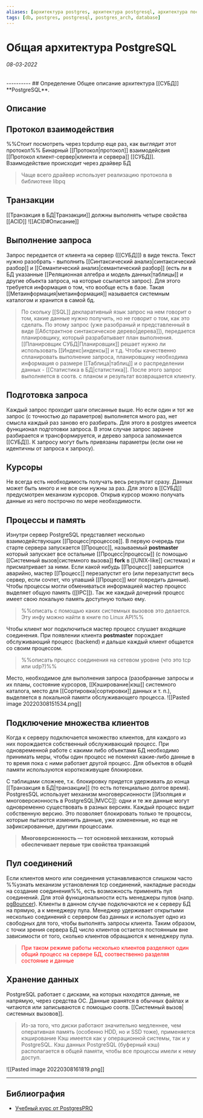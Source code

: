```yaml
---
aliases: [архитектура postgres, архитектура postgresql, архитектура постгреса, СУБД postgres, архитектура СУБД]
tags: [db, postgres, postgresql, postgres_arch, database]
---
```

# Общая архитектура PostgreSQL
<h6>08-03-2022</h6>
----------
## Определение
Общее описание архитектура [[СУБД]] **PostgreSQL**.

## Описание

## Протокол взаимодействия
%%Стоит посмотреть через tcpdump еще раз, как выглядит этот протокол%%
Бинарный [[Протокол|протокол]] взаимодейсвия [[Протокол клиент-сервер|клиента и сервера]] [[СУБД]]. Взаимодействие происходит через драйвер БД
> Чаще всего драйвер использует реализацию протокола в библиотеке libpq

## Транзакции
[[Транзакция в БД|Транзакции]] должны выполнять четыре свойства [[ACID]] ![[ACID#Описание]]
## Выполнение запроса
Запрос передается от клиента на сервер ([[СУБД]]) в виде текста. Текст нужно разобрать - выполнить [[Синтаксический анализ|синтаксический разбор]] и [[Семантический анализ|семантический разбор]] (есть ли в БД указанные [[Реляционная алгебра и модель данных|таблицы]] и другие обьекта запроса, на которые ссылается запрос). Для этого требуется информация о том, что вообще есть в базе. Такая [[Метаинформация|метаинформация]] называется системным каталогом и хранится в самой бд.
>По скольку [[SQL]] декларативный язык запрос на нем говорит о том, какие данные нужно получить, но не говорит о том, как это сделать. По этому запрос (уже разобраный и представленный в виде [[Абстрактное синтаксическое дерево|дерева]]), передается планировщику, который разрабатывает план выполнения. [[Планировщик СУБД|Планировщик]] решает нужно ли использовать [[Индекс|индексы]] и т.д. Чтобы качественно спланировать выполнение запроса, планировщику необходима информация о размере [[Таблица|таблиц]] и о распределении данных - [[Статистика в БД|статистика]]. После этого запрос выполняется в соотв. с планом и результат возвращается клиенту.

## Подготовка запроса
Каждый запрос проходит шаги описанные выше. Но если один и тот же запрос (с точностью до параметров) выполняется много раз, нет смысла каждый раз заново его разбирать. Для этого в postgres имеется функционал подготовки запроса. В этом случае запрос заранее разбирается и трансформируется, и дерево запроса запоминается [[СУБД]]. К запросу могут быть привязаны параметры (если они не идентичны от запроса к запросу).

## Курсоры
Не всегда есть необходимость получать весь результат сразу. Данных может быть много и не все они нужны за раз. Для этого в [[СУБД]] предусмотрен механизм курсоров.
Открыв курсор можно получать данные из него построчно по мере необходимости.

## Процессы и память
Изнутри сервер PostgreSQL представляет несколько взаимодействующих [[Процесс|процессов]].
В первую очередь при старте сервера запускается [[Процесс]], называемый **postmaster** который запускает все остальные [[Процесс|процессы]] (с помощью [[Системный вызов|системного вызова]] **fork** в [[UNIX-like]] системах) и присматривает за ними. Если какой нибудь [[Процесс]] завершится аварийно, мастер [[Процесс]] перезапустит его (или перезапустит весь сервер, если сочтет, что упавший [[Процесс]] мог повредить данные). Чтобы процессы могли обмениваться информацией мастер процесс выделяет общую память ([[IPC]]). Так же каждый дочерний процесс имеет свою локальую память доступную только ему.
>%%описать с помощью каких системных вызовов это делается. Эту инфу можно найти в книге по Linux API%%

Чтобы клиент мог подключиться мастер процесс слушает входящие соединения. При появлении клиента **postmaster** порождает обслуживающий процесс (backend) и дальше каждый клиент общается со своим процессом.
>%%описать процесс соединения на сетевом уровне (что это tcp или udp?)%%

Место, необходимое для выполнения запроса (разобранные запросы и их планы, состояние курсоров, [[Кэширование|кэш]] системного каталога, место для [[Сортировка|сортировки]] данных и т. п.), выделяется в локальной памяти обслуживающего процесса.
![[Pasted image 20220308151534.png]]

## Подключение множества клиентов
Когда к серверу подключается множество клиентов, для каждого из них порождается собственный обслуживающий процесс. При одновременной работе с какими либо объектами БД необходимо принимать меры, чтобы один процесс не поменял какие-либо данные в то время пока с ними работает другой процесс.
Для объектов в общей памяти используются короткоживущие блокировки. 

С таблицами сложнее, т.к. блокировку придется удерживать до конца [[Транзакция в БД|транзакции]] (то есть потенциально долгое время). PostgresSQL использует механизм многоверсионности [[Изоляция и многоверсионность в PostgreSQL|MVCC]]: одни и те же данные могут одновременно существовать в разных версиях. Каждый процесс видит собственную версию. Это позволяет блокировать только те процессы, которые пытаются изменить данные, уже измененные, но еще не зафиксированные, другими процессами.
>**Многоверсионность — тот основной механизм, который обеспечивает первые три свойства транзакций**

## Пул соединений
Если клиентов много или соединения устанавливаются слишком часто
%%узнать механизм установления tcp соединений, накладные расходы на создание соединения%%, есть возможность применять пул соединений. Для этой функциональности есть менеджеры пулов (напр. [pgBouncer](https://www.pgbouncer.org/)). Клиенты в данном случае подключаются не к серверу БД на прямую, а к менеджеру пула.  Менеджер удерживает открытыми несколько соединений с сервером баз данных и использует одно из свободных для того, чтобы выполнять запросы клиента. Таким образом, с точки зрения сервера БД число клиентов остается постоянным вне зависимости от того, сколько клиентов обращаются к менеджеру пула.
> <span style='color:red'>При таком режиме работы несколько клиентов разделяют один общий процесс на сервере БД, соотвественно разделяя состояние и данные</span> 

## Хранение данных
PostgreSQL работает с дисками, на которых находятся данные, не напрямую, через средства ОС. Данные хранятся в обычных файлах и читаются или записываются с помощью соотв. [[Системный вызов|системных вызовов]]. 
>Из-за того, что диски работают значительно медленнее, чем оперативная память (особенно HDD, но и SSD тоже), применяется кэширование
>Кэш имеется как у операционной системы, так и у PostgreSQL. Кэш данных PostgreSQL (буферный кэш) располагается в общей памяти, чтобы все процессы имели к нему доступ.

![[Pasted image 20220308161819.png]]

---
## Библиография
- [Учебный курс от PostgresPRO](https://edu.postgrespro.ru/dba1/dba1_04_arch_general.pdf)
